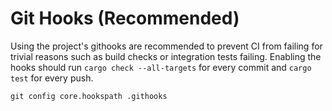 # Git Hooks (Recommended)

Using the project's githooks are recommended to prevent CI from failing for trivial reasons such as build checks or integration tests failing. Enabling the hooks should run `cargo check --all-targets` for every commit and `cargo test` for every push.

```
git config core.hookspath .githooks
```